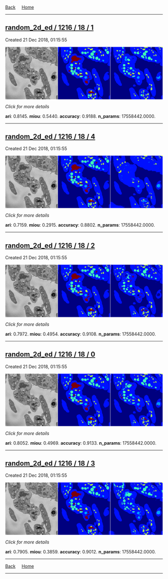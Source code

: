
[Back](..)&nbsp;&nbsp;&nbsp;&nbsp;&nbsp;[Home](https://leapmanlab.github.io/snapshots)

---

<div class="summary"><a href="1"><h2>random_2d_ed / 1216 / 18 / 1</h2></a><p>Created 21 Dec 2018, 01:15:55
</p><a href="1"><img src="1/media/summary.png" align="center"></a><p>
<i>Click for more details</i>
</p></div>

**ari**: 0.8145. **miou**: 0.5440. **accuracy**: 0.9188. **n_params**: 17558442.0000. 

---

<div class="summary"><a href="4"><h2>random_2d_ed / 1216 / 18 / 4</h2></a><p>Created 21 Dec 2018, 01:15:55
</p><a href="4"><img src="4/media/summary.png" align="center"></a><p>
<i>Click for more details</i>
</p></div>

**ari**: 0.7159. **miou**: 0.2915. **accuracy**: 0.8802. **n_params**: 17558442.0000. 

---

<div class="summary"><a href="2"><h2>random_2d_ed / 1216 / 18 / 2</h2></a><p>Created 21 Dec 2018, 01:15:55
</p><a href="2"><img src="2/media/summary.png" align="center"></a><p>
<i>Click for more details</i>
</p></div>

**ari**: 0.7972. **miou**: 0.4954. **accuracy**: 0.9108. **n_params**: 17558442.0000. 

---

<div class="summary"><a href="0"><h2>random_2d_ed / 1216 / 18 / 0</h2></a><p>Created 21 Dec 2018, 01:15:55
</p><a href="0"><img src="0/media/summary.png" align="center"></a><p>
<i>Click for more details</i>
</p></div>

**ari**: 0.8052. **miou**: 0.4969. **accuracy**: 0.9133. **n_params**: 17558442.0000. 

---

<div class="summary"><a href="3"><h2>random_2d_ed / 1216 / 18 / 3</h2></a><p>Created 21 Dec 2018, 01:15:55
</p><a href="3"><img src="3/media/summary.png" align="center"></a><p>
<i>Click for more details</i>
</p></div>

**ari**: 0.7905. **miou**: 0.3859. **accuracy**: 0.9012. **n_params**: 17558442.0000. 

---

[Back](..)&nbsp;&nbsp;&nbsp;&nbsp;&nbsp;[Home](https://leapmanlab.github.io/snapshots)

---